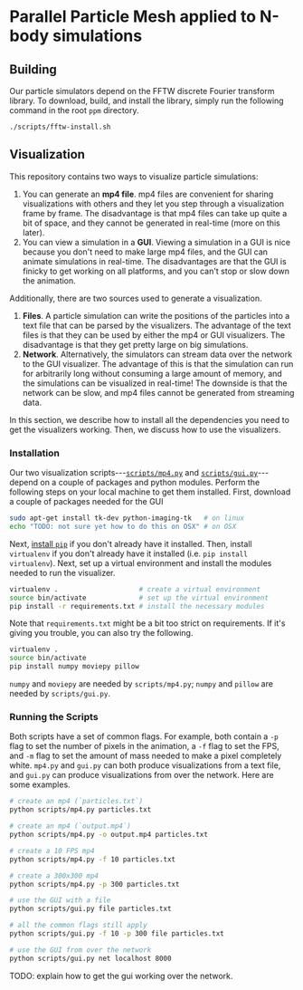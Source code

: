 # Parallel Particle Mesh applied to N-body simulations

## Building ##
Our particle simulators depend on the FFTW discrete Fourier transform library.
To download, build, and install the library, simply run the following command
in the root `ppm` directory.

```
./scripts/fftw-install.sh
```

## Visualization ##
This repository contains two ways to visualize particle simulations:

1. You can generate an **mp4 file**. mp4 files are convenient for sharing
   visualizations with others and they let you step through a visualization
   frame by frame. The disadvantage is that mp4 files can take up quite a bit
   of space, and they cannot be generated in real-time (more on this later).
2. You can view a simulation in a **GUI**. Viewing a simulation in a GUI is
   nice because you don't need to make large mp4 files, and the GUI can animate
   simulations in real-time. The disadvantages are that the GUI is finicky to
   get working on all platforms, and you can't stop or slow down the animation.

Additionally, there are two sources used to generate a visualization.

1. **Files**. A particle simulation can write the positions of the particles
   into a text file that can be parsed by the visualizers. The advantage of the
   text files is that they can be used by either the mp4 or GUI visualizers.
   The disadvantage is that they get pretty large on big simulations.
2. **Network**. Alternatively, the simulators can stream data over the network
   to the GUI visualizer. The advantage of this is that the simulation can run
   for arbitrarily long without consuming a large amount of memory, and the
   simulations can be visualized in real-time! The downside is that the
   network can be slow, and mp4 files cannot be generated from streaming
   data.

In this section, we describe how to install all the dependencies you need to
get the visualizers working. Then, we discuss how to use the visualizers.

### Installation ###
Our two visualization scripts---[`scripts/mp4.py`](scripts/mp4.py) and
[`scripts/gui.py`](scripts/gui.py)---depend on a couple of packages and python
modules. Perform the following steps on your local machine to get them
installed. First, download a couple of packages needed for the GUI

```bash
sudo apt-get install tk-dev python-imaging-tk   # on linux
echo "TODO: not sure yet how to do this on OSX" # on OSX
```

Next, [install `pip`](https://pip.pypa.io/en/stable/) if you don't already have
it installed.  Then, install `virtualenv` if you don't already have it
installed (i.e. `pip install virtualenv`). Next, set up a virtual environment
and install the modules needed to run the visualizer.

```bash
virtualenv .                    # create a virtual environment
source bin/activate             # set up the virtual environment
pip install -r requirements.txt # install the necessary modules
```

Note that `requirements.txt` might be a bit too strict on requirements. If it's
giving you trouble, you can also try the following.

```bash
virtualenv .
source bin/activate
pip install numpy moviepy pillow
```

`numpy` and `moviepy` are needed by `scripts/mp4.py`; `numpy` and `pillow` are
needed by `scripts/gui.py`.

### Running the Scripts ###
Both scripts have a set of common flags. For example, both contain a `-p` flag
to set the number of pixels in the animation, a `-f` flag to set the FPS, and
`-m` flag to set the amount of mass needed to make a pixel completely white.
`mp4.py` and `gui.py` can both produce visualizations from a text file, and
`gui.py` can produce visualizations from over the network. Here are some
examples.

```bash
# create an mp4 (`particles.txt`)
python scripts/mp4.py particles.txt

# create an mp4 (`output.mp4`)
python scripts/mp4.py -o output.mp4 particles.txt

# create a 10 FPS mp4
python scripts/mp4.py -f 10 particles.txt

# create a 300x300 mp4
python scripts/mp4.py -p 300 particles.txt

# use the GUI with a file
python scripts/gui.py file particles.txt

# all the common flags still apply
python scripts/gui.py -f 10 -p 300 file particles.txt

# use the GUI from over the network
python scripts/gui.py net localhost 8000
```

TODO: explain how to get the gui working over the network.
